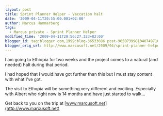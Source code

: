 ```yaml
---
layout: post
title: Sprint Planner Helper - Vaccation halt
date: '2009-04-11T20:55:00.001+02:00'
author: Marcus Hammarberg
tags:
  - Marcus private - Sprint Planner Helper
modified_time: '2009-04-11T20:56:27.323+02:00'
blogger_id: tag:blogger.com,1999:blog-36533086.post-9050739981040749710
blogger_orig_url: http://www.marcusoft.net/2009/04/sprint-planner-helper-vaccation-halt.html
---
```



I am going to Ethiopia for two weeks and the project comes to a natural
(and needed) halt during that period.

I had hoped that I would have got further than this but I must stay
content with what I've got.

The visit to Ethopia will be something very different and exciting.
Especially with Albert who right now is 14 months and have just started
to walk...

Get back to you on the trip at
[www.marcusoft.net](http://www.marcusoft.net)
